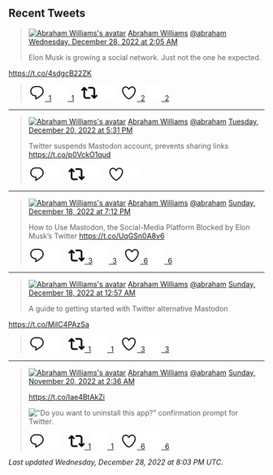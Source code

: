 ## Recent Tweets

> [![Abraham Williams's avatar](https://pbs.twimg.com/profile_images/897079141719195648/_mvh-QJH_mini.jpg)](https://twitter.com/abraham) [Abraham Williams](https://twitter.com/abraham) [@abraham](https://twitter.com/abraham) [Wednesday, December 28, 2022 at 2:05 AM](https://twitter.com/abraham/status/1607920653079920643)
>
> Elon Musk is growing a social network. Just not the one he expected.

https://t.co/4sdgcB22ZK
>
> [![Reply](./images/reply_light.svg#gh-light-mode-only "Reply")&ensp;1](https://twitter.com/intent/tweet?in_reply_to=1607920653079920643#gh-light-mode-only)[![Reply](./images/reply.svg#gh-dark-mode-only "Reply")&ensp;1](https://twitter.com/intent/tweet?in_reply_to=1607920653079920643#gh-dark-mode-only)&emsp;[![Retweet](./images/retweet_light.svg#gh-light-mode-only "Retweet")](https://twitter.com/intent/retweet?tweet_id=1607920653079920643#gh-light-mode-only)[![Retweet](./images/retweet.svg#gh-dark-mode-only "Retweet")](https://twitter.com/intent/retweet?tweet_id=1607920653079920643#gh-dark-mode-only)&emsp;[![Like](./images/like_light.svg#gh-light-mode-only "Like")&ensp;2](https://twitter.com/intent/favorite?tweet_id=1607920653079920643#gh-light-mode-only)[![Like](./images/like.svg#gh-dark-mode-only "Like")&ensp;2](https://twitter.com/intent/favorite?tweet_id=1607920653079920643#gh-dark-mode-only)


---

> [![Abraham Williams's avatar](https://pbs.twimg.com/profile_images/897079141719195648/_mvh-QJH_mini.jpg)](https://twitter.com/abraham) [Abraham Williams](https://twitter.com/abraham) [@abraham](https://twitter.com/abraham) [Tuesday, December 20, 2022 at 5:31 PM](https://twitter.com/abraham/status/1605254645806497794)
>
> Twitter suspends Mastodon account, prevents sharing links
https://t.co/p0VckO1qud
>
> [![Reply](./images/reply_light.svg#gh-light-mode-only "Reply")](https://twitter.com/intent/tweet?in_reply_to=1605254645806497794#gh-light-mode-only)[![Reply](./images/reply.svg#gh-dark-mode-only "Reply")](https://twitter.com/intent/tweet?in_reply_to=1605254645806497794#gh-dark-mode-only)&emsp;[![Retweet](./images/retweet_light.svg#gh-light-mode-only "Retweet")](https://twitter.com/intent/retweet?tweet_id=1605254645806497794#gh-light-mode-only)[![Retweet](./images/retweet.svg#gh-dark-mode-only "Retweet")](https://twitter.com/intent/retweet?tweet_id=1605254645806497794#gh-dark-mode-only)&emsp;[![Like](./images/like_light.svg#gh-light-mode-only "Like")](https://twitter.com/intent/favorite?tweet_id=1605254645806497794#gh-light-mode-only)[![Like](./images/like.svg#gh-dark-mode-only "Like")](https://twitter.com/intent/favorite?tweet_id=1605254645806497794#gh-dark-mode-only)


---

> [![Abraham Williams's avatar](https://pbs.twimg.com/profile_images/897079141719195648/_mvh-QJH_mini.jpg)](https://twitter.com/abraham) [Abraham Williams](https://twitter.com/abraham) [@abraham](https://twitter.com/abraham) [Sunday, December 18, 2022 at 7:12 PM](https://twitter.com/abraham/status/1604555181882064896)
>
> How to Use Mastodon, the Social-Media Platform Blocked by Elon Musk’s Twitter https://t.co/UqGSn0A8v6
>
> [![Reply](./images/reply_light.svg#gh-light-mode-only "Reply")](https://twitter.com/intent/tweet?in_reply_to=1604555181882064896#gh-light-mode-only)[![Reply](./images/reply.svg#gh-dark-mode-only "Reply")](https://twitter.com/intent/tweet?in_reply_to=1604555181882064896#gh-dark-mode-only)&emsp;[![Retweet](./images/retweet_light.svg#gh-light-mode-only "Retweet")&ensp;3](https://twitter.com/intent/retweet?tweet_id=1604555181882064896#gh-light-mode-only)[![Retweet](./images/retweet.svg#gh-dark-mode-only "Retweet")&ensp;3](https://twitter.com/intent/retweet?tweet_id=1604555181882064896#gh-dark-mode-only)&emsp;[![Like](./images/like_light.svg#gh-light-mode-only "Like")&ensp;6](https://twitter.com/intent/favorite?tweet_id=1604555181882064896#gh-light-mode-only)[![Like](./images/like.svg#gh-dark-mode-only "Like")&ensp;6](https://twitter.com/intent/favorite?tweet_id=1604555181882064896#gh-dark-mode-only)


---

> [![Abraham Williams's avatar](https://pbs.twimg.com/profile_images/897079141719195648/_mvh-QJH_mini.jpg)](https://twitter.com/abraham) [Abraham Williams](https://twitter.com/abraham) [@abraham](https://twitter.com/abraham) [Sunday, December 18, 2022 at 12:57 AM](https://twitter.com/abraham/status/1604279667225235456)
>
> A guide to getting started with Twitter alternative Mastodon

https://t.co/MiIC4PAzSa
>
> [![Reply](./images/reply_light.svg#gh-light-mode-only "Reply")](https://twitter.com/intent/tweet?in_reply_to=1604279667225235456#gh-light-mode-only)[![Reply](./images/reply.svg#gh-dark-mode-only "Reply")](https://twitter.com/intent/tweet?in_reply_to=1604279667225235456#gh-dark-mode-only)&emsp;[![Retweet](./images/retweet_light.svg#gh-light-mode-only "Retweet")&ensp;1](https://twitter.com/intent/retweet?tweet_id=1604279667225235456#gh-light-mode-only)[![Retweet](./images/retweet.svg#gh-dark-mode-only "Retweet")&ensp;1](https://twitter.com/intent/retweet?tweet_id=1604279667225235456#gh-dark-mode-only)&emsp;[![Like](./images/like_light.svg#gh-light-mode-only "Like")&ensp;3](https://twitter.com/intent/favorite?tweet_id=1604279667225235456#gh-light-mode-only)[![Like](./images/like.svg#gh-dark-mode-only "Like")&ensp;3](https://twitter.com/intent/favorite?tweet_id=1604279667225235456#gh-dark-mode-only)


---

> [![Abraham Williams's avatar](https://pbs.twimg.com/profile_images/897079141719195648/_mvh-QJH_mini.jpg)](https://twitter.com/abraham) [Abraham Williams](https://twitter.com/abraham) [@abraham](https://twitter.com/abraham) [Sunday, November 20, 2022 at 2:36 AM](https://twitter.com/abraham/status/1594157678255034371)
>
> https://t.co/Iae4BtAkZi
>
> !["Do you want to uninstall this app?" confirmation prompt for Twitter.](https://pbs.twimg.com/media/Fh-VxFQWAAM4uc2.jpg)
>
> [![Reply](./images/reply_light.svg#gh-light-mode-only "Reply")](https://twitter.com/intent/tweet?in_reply_to=1594157678255034371#gh-light-mode-only)[![Reply](./images/reply.svg#gh-dark-mode-only "Reply")](https://twitter.com/intent/tweet?in_reply_to=1594157678255034371#gh-dark-mode-only)&emsp;[![Retweet](./images/retweet_light.svg#gh-light-mode-only "Retweet")&ensp;1](https://twitter.com/intent/retweet?tweet_id=1594157678255034371#gh-light-mode-only)[![Retweet](./images/retweet.svg#gh-dark-mode-only "Retweet")&ensp;1](https://twitter.com/intent/retweet?tweet_id=1594157678255034371#gh-dark-mode-only)&emsp;[![Like](./images/like_light.svg#gh-light-mode-only "Like")&ensp;6](https://twitter.com/intent/favorite?tweet_id=1594157678255034371#gh-light-mode-only)[![Like](./images/like.svg#gh-dark-mode-only "Like")&ensp;6](https://twitter.com/intent/favorite?tweet_id=1594157678255034371#gh-dark-mode-only)


_Last updated Wednesday, December 28, 2022 at 8:03 PM UTC._
